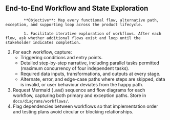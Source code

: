 ## End-to-End Workflow and State Exploration

            **Objective**: Map every functional flow, alternative path, exception, and supporting loop across the product lifecycle.

            1. Facilitate iterative exploration of workflows. After each flow, ask whether additional flows exist and loop until the stakeholder indicates completion.
2. For each workflow, capture:
   - Triggering conditions and entry points.
   - Detailed step-by-step narrative, including parallel tasks permitted (maximum concurrency of four independent tasks).
   - Required data inputs, transformations, and outputs at every stage.
   - Alternate, error, and edge-case paths where steps are skipped, data is invalid, or user behaviour deviates from the happy path.
3. Request Mermaid (`.mmd`) sequence and flow diagrams for each workflow, capturing both primary and exception paths. Store in `docs/diagrams/workflows/`.
4. Flag dependencies between workflows so that implementation order and testing plans avoid circular or blocking relationships.